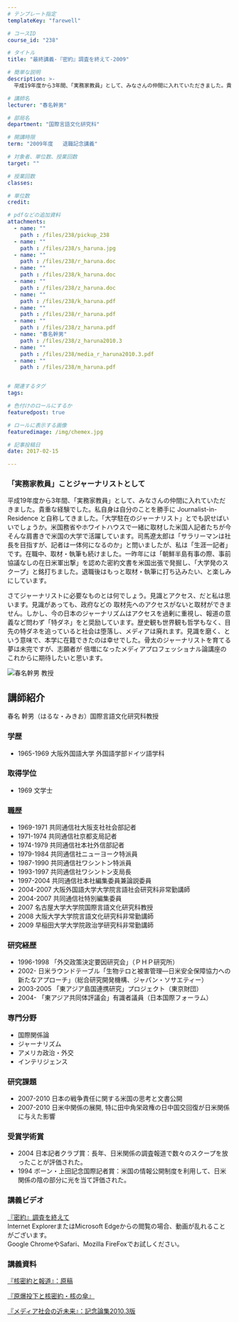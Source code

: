 ```yaml
---
# テンプレート指定
templateKey: "farewell"

# コースID
course_id: "238"

# タイトル
title: "最終講義-『密約』調査を終えて-2009"

# 簡単な説明
description: >-
  平成19年度から3年間、「実務家教員」として、みなさんの仲間に入れていただきました。貴重な経験でした。私自身は自分のことを勝手に Journalist-in-Residence と自称してきました...

# 講師名
lecturer: "春名幹男"

# 部局名
department: "国際言語文化研究科"

# 開講時限
term: "2009年度	退職記念講義"

# 対象者、単位数、授業回数
target: ""

# 授業回数
classes: 

# 単位数
credit: 

# pdfなどの追加資料
attachments: 
  - name: "" 
    path : /files/238/pickup_238
  - name: "" 
    path : /files/238/s_haruna.jpg
  - name: "" 
    path : /files/238/r_haruna.doc
  - name: "" 
    path : /files/238/k_haruna.doc
  - name: "" 
    path : /files/238/z_haruna.doc
  - name: "" 
    path : /files/238/k_haruna.pdf
  - name: "" 
    path : /files/238/r_haruna.pdf
  - name: "" 
    path : /files/238/z_haruna.pdf
  - name: "春名幹男" 
    path : /files/238/z_haruna2010.3
  - name: "" 
    path : /files/238/media_r_haruna2010.3.pdf
  - name: "" 
    path : /files/238/m_haruna.pdf


# 関連するタグ
tags:

# 色付けのロールにするか
featuredpost: true

# ロールに表示する画像
featuredimage: /img/chemex.jpg

# 記事投稿日
date: 2017-02-15

---
```

### 「実務家教員」ことジャーナリストとして

平成19年度から3年間、「実務家教員」として、みなさんの仲間に入れていただきました。貴重な経験でした。私自身は自分のことを勝手に Journalist-in-Residence と自称してきました。「大学駐在のジャーナリスト」とでも訳せばいいでしょうか。米国務省やホワイトハウスで一緒に取材した米国人記者たちが今そんな肩書きで米国の大学で活躍しています。司馬遼太郎は「サラリーマンは社長を目指すが、記者は一体何になるのか」と問いましたが、私は「生涯一記者」です。在職中、取材・執筆も続けました。一昨年には「朝鮮半島有事の際、事前協議なしの在日米軍出撃」を認めた密約文書を米国出張で発掘し、「大学発のスクープ」と銘打ちました。退職後はもっと取材・執筆に打ち込みたい、と楽しみにしています。 

さてジャーナリストに必要なものとは何でしょう。見識とアクセス、だと私は思います。見識があっても、政府などの 取材先へのアクセスがないと取材ができません。しかし、今の日本のジャーナリズムはアクセスを過剰に重視し、報道の意義など問わず「特ダネ」をと奨励しています。歴史観も世界観も哲学もなく、目先の特ダネを追っていると社会は堕落し、メディアは廃れます。見識を磨く、という意味で、本学に在籍できたのは幸せでした。骨太のジャーナリストを育てる夢は未完ですが、志願者が 倍増になったメディアプロフェッショナル論講座のこれからに期待したいと思います。

![春名幹男 教授](/files/238/s_haruna.jpg) 
## 講師紹介

春名 幹男（はるな・みきお）国際言語文化研究科教授 

### 学歴

  * 1965-1969 大阪外国語大学 外国語学部ドイツ語学科

### 取得学位

  * 1969 文学士 

### 職歴

  * 1969-1971 共同通信社大阪支社社会部記者
  * 1971-1974 共同通信社京都支局記者
  * 1974-1979 共同通信社本社外信部記者
  * 1979-1984 共同通信社ニューヨーク特派員
  * 1987-1990 共同通信社ワシントン特派員
  * 1993-1997 共同通信社ワシントン支局長
  * 1997-2004 共同通信社本社編集委員兼論説委員
  * 2004-2007 大阪外国語大学大学院言語社会研究科非常勤講師
  * 2004-2007 共同通信社特別編集委員
  * 2007 名古屋大学大学院国際言語文化研究科教授
  * 2008 大阪大学大学院言語文化研究科非常勤講師
  * 2009 早稲田大学大学院政治学研究科非常勤講師

### 研究経歴

  * 1996-1998 「外交政策決定要因研究会」（ＰＨＰ研究所）
  * 2002- 日米ラウンドテーブル「生物テロと被害管理—日米安全保障協力への新たなアプローチ」（総合研究開発機構、ジャパン・ソサエティー）
  * 2003-2005 「東アジア島国連携研究」プロジェクト（東京財団）
  * 2004- 「東アジア共同体評議会」有識者議員（日本国際フォーラム）

### 専門分野

  * 国際関係論
  * ジャーナリズム
  * アメリカ政治・外交
  * インテリジェンス

### 研究課題

  * 2007-2010 日本の戦争責任に関する米国の思考と文書公開
  * 2007-2010 日米中関係の展開, 特に田中角栄政権の日中国交回復が日米関係に与えた影響

### 受賞学術賞

  * 2004 日本記者クラブ賞：長年、日米関係の調査報道で数々のスクープを放ったことが評価された。
  * 1994 ボーン・上田記念国際記者賞：米国の情報公開制度を利用して、日米関係の陰の部分に光を当て評価された。
### 講義ビデオ

[『密約』調査を終えて](http://nuvideo.media.nagoya-u.ac.jp/embed/8bf3872ba80a4bb7cc64bc1e2fc72ee4d84dd500)  
Internet ExplorerまたはMicrosoft Edgeからの閲覧の場合、動画が乱れることがございます。  
Google ChromeやSafari、Mozilla FireFoxでお試しください。 

### 講義資料


[『核密約と報道』：原稿](/files/238/k_haruna.pdf) 

[『原爆投下と核密約・核の傘』](/files/238/r_haruna.pdf) 

[『メディア社会の近未来』：記念論集2010.3版](/files/238/m_haruna.pdf) 
